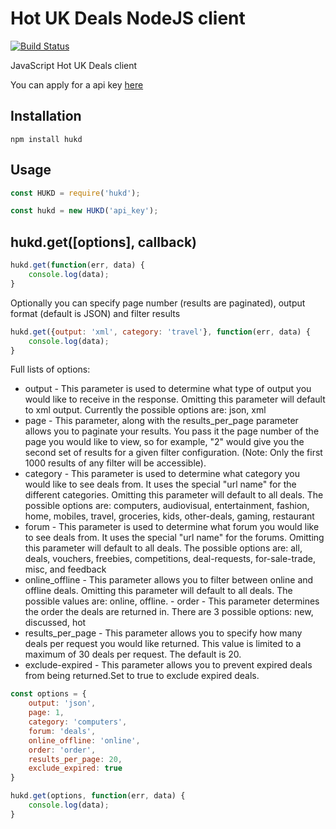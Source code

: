 Hot UK Deals NodeJS client
=====================
[![Build Status](https://travis-ci.org/mKomorowski/node-hukd.svg?branch=master)](https://travis-ci.org/mKomorowski/node-hukd)

JavaScript Hot UK Deals client

You can apply for a api key [here](http://www.hotukdeals.com/rest-api)
## Installation
```
npm install hukd
```

## Usage
```javascript
const HUKD = require('hukd');

const hukd = new HUKD('api_key');
```
## hukd.get([options], callback)
```javascript
hukd.get(function(err, data) {
    console.log(data);
}
```

Optionally you can specify page number (results are paginated), output format (default is JSON) and filter results

```javascript
hukd.get({output: 'xml', category: 'travel'}, function(err, data) {
    console.log(data);
}
```

Full lists of options:
- output - This parameter is used to determine what type of output you would like to receive in the response. Omitting this parameter will default to xml output. Currently the possible options are: json, xml
- page - This parameter, along with the results_per_page parameter allows you to paginate your results. You pass it the page number of the page you would like to view, so for example, "2" would give you the second set of results for a given filter configuration. (Note: Only the first 1000 results of any filter will be accessible).
- category - This parameter is used to determine what category you would like to see deals from. It uses the special "url name" for the different categories. Omitting this parameter will default to all deals. The possible options are: computers, audiovisual, entertainment, fashion, home, mobiles, travel, groceries, kids, other-deals, gaming, restaurant
- forum - This parameter is used to determine what forum you would like to see deals from. It uses the special "url name" for the forums. Omitting this parameter will default to all deals. The possible options are: all, deals, vouchers, freebies, competitions, deal-requests, for-sale-trade, misc, and feedback
- online_offline - This parameter allows you to filter between online and offline deals. Omitting this parameter will default to all deals. The possible values are: online, offline. - order - This parameter determines the order the deals are returned in. There are 3 possible options: new, discussed, hot
- results_per_page - This parameter allows you to specify how many deals per request you would like returned. This value is limited to a maximum of 30 deals per request. The default is 20.
- exclude-expired - This parameter allows you to prevent expired deals from being returned.Set to true to exclude expired deals.

```javascript
const options = {
    output: 'json',
    page: 1,
    category: 'computers',
    forum: 'deals',
    online_offline: 'online',
    order: 'order',
    results_per_page: 20,
    exclude_expired: true
}

hukd.get(options, function(err, data) {
    console.log(data);
}
```